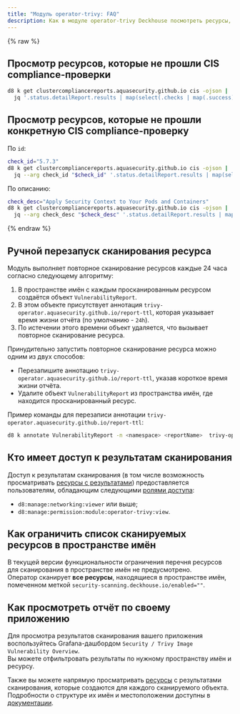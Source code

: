 ```yaml
---
title: "Модуль operator-trivy: FAQ"
description: Как в модуле operator-trivy Deckhouse посмотреть ресурсы, которые не прошли CIS compliance-проверки.
---
```

{% raw %}

## Просмотр ресурсов, которые не прошли CIS compliance-проверки

```bash
d8 k get clustercompliancereports.aquasecurity.github.io cis -ojson |
  jq '.status.detailReport.results | map(select(.checks | map(.success) | all | not))'
```

## Просмотр ресурсов, которые не прошли конкретную CIS compliance-проверку

По `id`:

```bash
check_id="5.7.3"
d8 k get clustercompliancereports.aquasecurity.github.io cis -ojson |
  jq --arg check_id "$check_id" '.status.detailReport.results | map(select(.id == $check_id))'
```

По описанию:

```bash
check_desc="Apply Security Context to Your Pods and Containers"
d8 k get clustercompliancereports.aquasecurity.github.io cis -ojson |
  jq --arg check_desc "$check_desc" '.status.detailReport.results | map(select(.description == $check_desc))'
```

{% endraw %}

## Ручной перезапуск сканирования ресурса

Модуль выполняет повторное сканирование ресурсов каждые 24 часа согласно следующему алгоритму:

1. В пространстве имён c каждым просканированным ресурсом создаётся объект `VulnerabilityReport`.
1. В этом объекте присутствует аннотация `trivy-operator.aquasecurity.github.io/report-ttl`, которая указывает время жизни отчёта (по умолчанию - `24h`).
1. По истечении этого времени объект удаляется, что вызывает повторное сканирование ресурса.

Принудительно запустить повторное сканирование ресурса можно одним из двух способов:

- Перезапишите аннотацию `trivy-operator.aquasecurity.github.io/report-ttl`, указав короткое время жизни отчёта.
- Удалите объект `VulnerabilityReport` из пространства имён, где находится просканированный ресурс.

Пример команды для перезаписи аннотации `trivy-operator.aquasecurity.github.io/report-ttl`:

```bash
d8 k annotate VulnerabilityReport -n <namespace> <reportName>  trivy-operator.aquasecurity.github.io/report-ttl=1s --overwrite
```

## Кто имеет доступ к результатам сканирования

Доступ к результатам сканирования (в том числе возможность просматривать [ресурсы с результатами](cr.html)) предоставляется пользователям, обладающим следующими [ролями доступа](../user-authz/#экспериментальная-ролевая-модель):

- `d8:manage:networking:viewer` или выше;
- `d8:manage:permission:module:operator-trivy:view`.
  
## Как ограничить список сканируемых ресурсов в пространстве имён

В текущей версии функциональности ограничения перечня ресурсов для сканирования в пространстве имён не предусмотрено.  
Оператор сканирует **все ресурсы**, находящиеся в пространстве имён, помеченном меткой `security-scanning.deckhouse.io/enabled=""`.

## Как просмотреть отчёт по своему приложению

Для просмотра результатов сканирования вашего приложения воспользуйтесь Grafana-дашбордом `Security / Trivy Image Vulnerability Overview`.  
Вы можете отфильтровать результаты по нужному пространству имён и ресурсу.

Также вы можете напрямую просматривать [ресурсы](cr.html) с результатами сканирования, которые создаются для каждого сканируемого объекта.  
Подробности о структуре их имён и местоположении доступны в [документации](cr.html).
